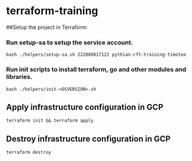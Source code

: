 # terraform-training

##Setup the project in Terraform:

### Run setup-sa to setup the service account.

```bash ./helpers/setup-sa.sh 222089017122 pythian-cft-training-timoteo```

### Run init scripts to install terraform, go and other modules and libraries.

```bash ./helpers/init-<OSVERSION>.sh```

## Apply infrastructure configuration in GCP

```terraform init && terraform apply```

## Destroy infrastructure configuration in GCP

```terraform destroy```



